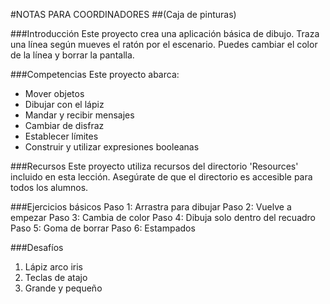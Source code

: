#NOTAS PARA COORDINADORES
##(Caja de pinturas)

###Introducción
Este proyecto crea una aplicación básica de dibujo. Traza una línea según mueves el ratón por el escenario. Puedes cambiar el color de la línea y borrar la pantalla.

###Competencias
Este proyecto abarca:
* Mover objetos
* Dibujar con el lápiz
* Mandar y recibir mensajes
* Cambiar de disfraz
* Establecer límites
* Construir y utilizar expresiones booleanas

###Recursos
Este proyecto utiliza recursos del directorio 'Resources' incluido en esta lección. Asegúrate de que el directorio es accesible para todos los alumnos.

###Ejercicios básicos
Paso 1: Arrastra para dibujar
Paso 2: Vuelve a empezar
Paso 3: Cambia de color
Paso 4: Dibuja solo dentro del recuadro
Paso 5: Goma de borrar
Paso 6: Estampados

###Desafíos
1. Lápiz arco iris 
2. Teclas de atajo
3. Grande y pequeño
